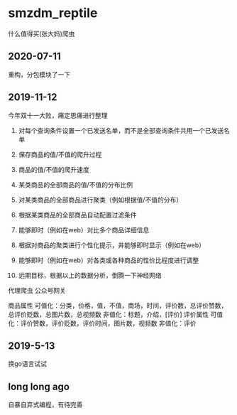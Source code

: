 # smzdm_reptile
什么值得买(张大妈)爬虫

## 2020-07-11
重构，分包模块了一下

## 2019-11-12

今年双十一大败，痛定思痛进行整理
1. 对每个查询条件设置一个已发送名单，而不是全部查询条件共用一个已发送名单

2. 保存商品的值/不值的爬升过程
3. 商品的值/不值的爬升速度
4. 某类商品的全部商品的值/不值的分布比例
5. 对某类商品的全部商品进行聚类（例如根据值/不值的分布）
6. 根据某类商品的全部商品自动配置过滤条件

7. 能够即时（例如在web）对比多个商品详细信息
8. 根据对商品的聚类进行个性化提示，并能够即时显示（例如在web）
9. 能够即时（例如在web）对各类或各种商品的性价比程度进行调整

10. 远期目标，根据以上的数据分析，倒腾一下神经网络

代理爬虫
公众号网关

商品属性
	可值化：分类，价格，值，不值，商场，时间，评价数，总评价赞数，总评价贬数，总图片数，总视频数
	非值化：标题，介绍，[评价]
评价属性
	可值化：评价赞数，评价贬数，评价时间，图片数，视频数
	非值化：评价

## 2019-5-13

换go语言试试

## long long ago

自暴自弃式编程，有待完善
